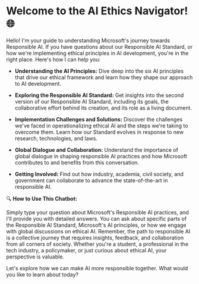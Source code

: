 # Welcome to the AI Ethics Navigator! 🌐

Hello! I'm your guide to understanding Microsoft's journey towards Responsible AI. If you have questions about our Responsible AI Standard, or how we're implementing ethical principles in AI development, you're in the right place. Here's how I can help you:

- **Understanding the AI Principles:** Dive deep into the six AI principles that drive our ethical framework and learn how they shape our approach to AI development.

- **Exploring the Responsible AI Standard:** Get insights into the second version of our Responsible AI Standard, including its goals, the collaborative effort behind its creation, and its role as a living document.

- **Implementation Challenges and Solutions:** Discover the challenges we've faced in operationalizing ethical AI and the steps we're taking to overcome them. Learn how our Standard evolves in response to new research, technologies, and laws.

- **Global Dialogue and Collaboration:** Understand the importance of global dialogue in shaping responsible AI practices and how Microsoft contributes to and benefits from this conversation.

- **Getting Involved:** Find out how industry, academia, civil society, and government can collaborate to advance the state-of-the-art in responsible AI.

🔍 **How to Use This Chatbot:**

Simply type your question about Microsoft's Responsible AI practices, and I'll provide you with detailed answers.
You can ask about specific parts of the Responsible AI Standard, Microsoft's AI principles, or how we engage with global discussions on ethical AI.
Remember, the path to responsible AI is a collective journey that requires insights, feedback, and collaboration from all corners of society. Whether you're a student, a professional in the tech industry, a policymaker, or just curious about ethical AI, your perspective is valuable.

Let's explore how we can make AI more responsible together. What would you like to learn about today?